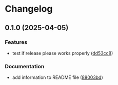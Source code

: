 # Changelog

## 0.1.0 (2025-04-05)


### Features

* test if release please works properly ([dd53cc8](https://github.com/Gabriel-Rockson/wpmx/commit/dd53cc884cb9b979056d837f6798d3e79291ea71))


### Documentation

* add information to README file ([88003bd](https://github.com/Gabriel-Rockson/wpmx/commit/88003bd056edee1180540c339d04ae335a803839))
